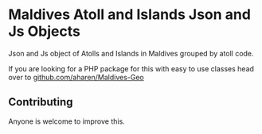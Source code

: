 # Maldives Atoll and Islands Json and Js Objects

Json and Js object of Atolls and Islands in Maldives grouped by atoll code.


If you are looking for a PHP package for this with easy to use classes head over to [github.com/aharen/Maldives-Geo](https://github.com/aharen/Maldives-Geo)

## Contributing
Anyone is welcome to improve this.
